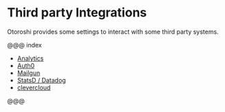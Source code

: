 # Third party Integrations

Otoroshi provides some settings to interact with some third party systems.

@@@ index

* [Analytics](./analytics.md)
* [Auth0](./auth0.md)
* [Mailgun](./mailgun.md)
* [StatsD / Datadog](./statsd.md)
* [clevercloud](./clevercloud.md)

@@@
